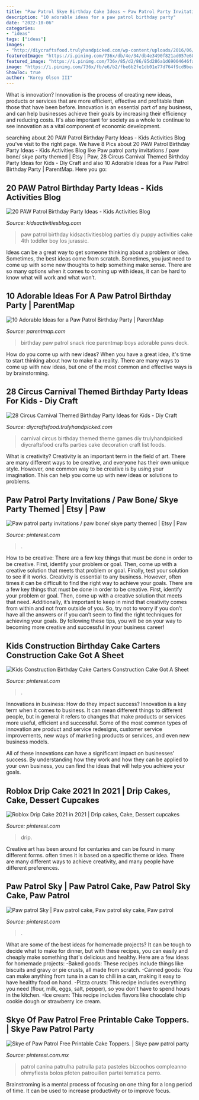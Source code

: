 ```yaml
---
title: "Paw Patrol Skye Birthday Cake Ideas ~ Paw Patrol Party Invitations / Paw Bone/ Skye Party Themed"
description: "10 adorable ideas for a paw patrol birthday party"
date: "2022-10-06"
categories:
- "ideas"
tags: ["ideas"]
images:
- "http://diycraftsfood.trulyhandpicked.com/wp-content/uploads/2016/06/Circus-Carnival-Birthday-Party-Ideas.jpg"
featuredImage: "https://i.pinimg.com/736x/db/4e/34/db4e3490f821ad057e686c73ca14660e.jpg"
featured_image: "https://i.pinimg.com/736x/85/d2/86/85d286a1d69004646fadfc318816466d.jpg"
image: "https://i.pinimg.com/736x/fb/e6/b2/fbe6b2fe1db01e77d764f9cd9bea4f5f.jpg"
ShowToc: true
author: "Korey Olson III"
---
```



What is innovation?
Innovation is the process of creating new ideas, products or services that are more efficient, effective and profitable than those that have been before. Innovation is an essential part of any business, and can help businesses achieve their goals by increasing their efficiency and reducing costs. It's also important for society as a whole to continue to see innovation as a vital component of economic development.

	

		
searching about 20 PAW Patrol Birthday Party Ideas - Kids Activities Blog you've visit to the right page. We have 8 Pics about 20 PAW Patrol Birthday Party Ideas - Kids Activities Blog like Paw patrol party invitations / paw bone/ skye party themed | Etsy | Paw, 28 Circus Carnival Themed Birthday Party Ideas for Kids - Diy Craft and also 10 Adorable Ideas for a Paw Patrol Birthday Party | ParentMap. Here you go:
		
    
## 20 PAW Patrol Birthday Party Ideas - Kids Activities Blog

<img loading=lazy src="https://kidsactivitiesblog.com/wp-content/uploads/2016/01/Paw-Patrol-feat.jpg" onerror="this.onerror=null;this.src='https://tse2.mm.bing.net/th?id=OIP.FI53nWWOXCMRX-L_zvh7bAHaLH&amp;pid=15.1';" alt="20 PAW Patrol Birthday Party Ideas - Kids Activities Blog">

_Source: kidsactivitiesblog.com_

>paw patrol birthday kidsactivitiesblog parties diy puppy activities cake 4th toddler boy los jurassic. 

	

Ideas can be a great way to get someone thinking about a problem or idea. Sometimes, the best ideas come from scratch. Sometimes, you just need to come up with some new thoughts to help something make sense. There are so many options when it comes to coming up with ideas, it can be hard to know what will work and what won’t.

    
## 10 Adorable Ideas For A Paw Patrol Birthday Party | ParentMap

<img loading=lazy src="http://www.parentmap.com/sites/default/files/styles/1180x660_scaled_cropped/public/2018-10/go-dog-go-boys-birthday-party-rice-krispies_0.jpg?itok=Cailp3iX" onerror="this.onerror=null;this.src='https://tse3.mm.bing.net/th?id=OIP.pyJHao77NzUU9NcD7-MCXgHaEJ&amp;pid=15.1';" alt="10 Adorable Ideas for a Paw Patrol Birthday Party | ParentMap">

_Source: parentmap.com_

>birthday paw patrol snack rice parentmap boys adorable paws deck. 

	

How do you come up with new ideas?
When you have a great idea, it's time to start thinking about how to make it a reality. There are many ways to come up with new ideas, but one of the most common and effective ways is by brainstorming.

    
## 28 Circus Carnival Themed Birthday Party Ideas For Kids - Diy Craft

<img loading=lazy src="http://diycraftsfood.trulyhandpicked.com/wp-content/uploads/2016/06/Circus-Carnival-Birthday-Party-Ideas.jpg" onerror="this.onerror=null;this.src='https://tse1.mm.bing.net/th?id=OIP.D_aeIjV_v6Hvdcg1HeX-7wHaN8&amp;pid=15.1';" alt="28 Circus Carnival Themed Birthday Party Ideas for Kids - Diy Craft">

_Source: diycraftsfood.trulyhandpicked.com_

>carnival circus birthday themed theme games diy trulyhandpicked diycraftsfood crafts parties cake decoration craft list foods. 

	

What is creativity?
Creativity is an important term in the field of art. There are many different ways to be creative, and everyone has their own unique style. However, one common way to be creative is by using your imagination. This can help you come up with new ideas or solutions to problems.

    
## Paw Patrol Party Invitations / Paw Bone/ Skye Party Themed | Etsy | Paw

<img loading=lazy src="https://i.pinimg.com/736x/85/d2/86/85d286a1d69004646fadfc318816466d.jpg" onerror="this.onerror=null;this.src='https://tse4.mm.bing.net/th?id=OIP.FPCFcJ0du7Z_dNpDl_HKZQHaJ4&amp;pid=15.1';" alt="Paw patrol party invitations / paw bone/ skye party themed | Etsy | Paw">

_Source: pinterest.com_

>. 

	

How to be creative: There are a few key things that must be done in order to be creative. First, identify your problem or goal. Then, come up with a creative solution that meets that problem or goal. Finally, test your solution to see if it works.
Creativity is essential to any business. However, often times it can be difficult to find the right way to achieve your goals. There are a few key things that must be done in order to be creative. First, identify your problem or goal. Then, come up with a creative solution that meets that need. Additionally, it’s important to keep in mind that creativity comes from within and not from outside of you. So, try not to worry if you don’t have all the answers or if you can’t seem to find the right techniques for achieving your goals. By following these tips, you will be on your way to becoming more creative and successful in your business career!

    
## Kids Construction Birthday Cake Carters Construction Cake Got A Sheet

<img loading=lazy src="https://i.pinimg.com/originals/e2/4a/0d/e24a0d391a38dc6e277ef70ab75171bd.jpg" onerror="this.onerror=null;this.src='https://tse1.mm.bing.net/th?id=OIP.nlrlXn99WRIn4ybnJYvz5QHaLs&amp;pid=15.1';" alt="Kids Construction Birthday Cake Carters Construction Cake Got A Sheet">

_Source: pinterest.com_

>. 

	

Innovations in business: How do they impact success?
Innovation is a key term when it comes to business. It can mean different things to different people, but in general it refers to changes that make products or services more useful, efficient and successful.
Some of the most common types of innovation are product and service redesigns, customer service improvements, new ways of marketing products or services, and even new business models.

All of these innovations can have a significant impact on businesses' success. By understanding how they work and how they can be applied to your own business, you can find the ideas that will help you achieve your goals.

    
## Roblox Drip Cake 2021 In 2021 | Drip Cakes, Cake, Dessert Cupcakes

<img loading=lazy src="https://i.pinimg.com/736x/db/4e/34/db4e3490f821ad057e686c73ca14660e.jpg" onerror="this.onerror=null;this.src='https://tse2.mm.bing.net/th?id=OIP._jnvLMrfJN8hoLW_zN8uWgHaLH&amp;pid=15.1';" alt="Roblox Drip Cake 2021 in 2021 | Drip cakes, Cake, Dessert cupcakes">

_Source: pinterest.com_

>drip. 

	

Creative art has been around for centuries and can be found in many different forms. often times it is based on a specific theme or idea. There are many different ways to achieve creativity, and many people have different preferences.

    
## Paw Patrol Sky | Paw Patrol Cake, Paw Patrol Sky Cake, Paw Patrol

<img loading=lazy src="https://i.pinimg.com/736x/fb/e6/b2/fbe6b2fe1db01e77d764f9cd9bea4f5f.jpg" onerror="this.onerror=null;this.src='https://tse2.mm.bing.net/th?id=OIP.RlgXgfVbwKjc7okC12gupQHaJP&amp;pid=15.1';" alt="Paw patrol Sky | Paw patrol cake, Paw patrol sky cake, Paw patrol">

_Source: pinterest.com_

>. 

	

What are some of the best ideas for homemade projects?
It can be tough to decide what to make for dinner, but with these recipes, you can easily and cheaply make something that's delicious and healthy. Here are a few ideas for homemade projects: 
-Baked goods: These recipes include things like biscuits and gravy or pie crusts, all made from scratch.
-Canned goods: You can make anything from tuna in a can to chili in a can, making it easy to have healthy food on hand.
-Pizza crusts: This recipe includes everything you need (flour, milk, eggs, salt, pepper), so you don't have to spend hours in the kitchen.
-Ice cream: This recipe includes flavors like chocolate chip cookie dough or strawberry ice cream.

    
## Skye Of Paw Patrol Free Printable Cake Toppers. | Skye Paw Patrol Party

<img loading=lazy src="https://i.pinimg.com/736x/97/0c/d4/970cd47d1d515d0bd90be436be6a8f1e.jpg" onerror="this.onerror=null;this.src='https://tse2.mm.bing.net/th?id=OIP.5tipjvUkiulqlHAwXSyxMQHaJ4&amp;pid=15.1';" alt="Skye of Paw Patrol Free Printable Cake Toppers. | Skye paw patrol party">

_Source: pinterest.com.mx_

>patrol canina patrulha patrulla pata pasteles bizcochos compleanno ohmyfiesta bolos pfoten patrouillen partei tematica perro. 

	

Brainstroming is a mental process of focusing on one thing for a long period of time. It can be used to increase productivity or to improve focus.

